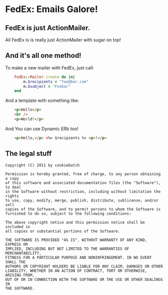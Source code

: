 FedEx: Emails Galore!
=====================

FedEx is just ActionMailer.
---------------------------

All FedEx is is really just ActionMailer with sugar on top!

And it's all one method!
------------------------

To make a new mailer with FedEx, just call:


```	ruby
	FedEx::Mailer.create do |m|
		m.$recipients = "foo@bar.com"
		m.$subject = "Foobar"
	end
```	
	
And a template with something like:


```html
	<p>Hello</p>
	<br />
	<p>World!</p>
```


And You can use Dynamic ERb too!

```	html
	<p>Hello,</p> <%= $recipients %> <p>!</p>
```


The legal stuff
---------------
	Copyright (C) 2011 by cookiebatch

	Permission is hereby granted, free of charge, to any person obtaining a copy
	of this software and associated documentation files (the "Software"), to deal
	in the Software without restriction, including without limitation the rights
	to use, copy, modify, merge, publish, distribute, sublicense, and/or sell
	copies of the Software, and to permit persons to whom the Software is
	furnished to do so, subject to the following conditions:

	The above copyright notice and this permission notice shall be included in
	all copies or substantial portions of the Software.

	THE SOFTWARE IS PROVIDED "AS IS", WITHOUT WARRANTY OF ANY KIND, EXPRESS OR
	IMPLIED, INCLUDING BUT NOT LIMITED TO THE WARRANTIES OF MERCHANTABILITY,
	FITNESS FOR A PARTICULAR PURPOSE AND NONINFRINGEMENT. IN NO EVENT SHALL THE
	AUTHORS OR COPYRIGHT HOLDERS BE LIABLE FOR ANY CLAIM, DAMAGES OR OTHER
	LIABILITY, WHETHER IN AN ACTION OF CONTRACT, TORT OR OTHERWISE, ARISING FROM,
	OUT OF OR IN CONNECTION WITH THE SOFTWARE OR THE USE OR OTHER DEALINGS IN
	THE SOFTWARE.	